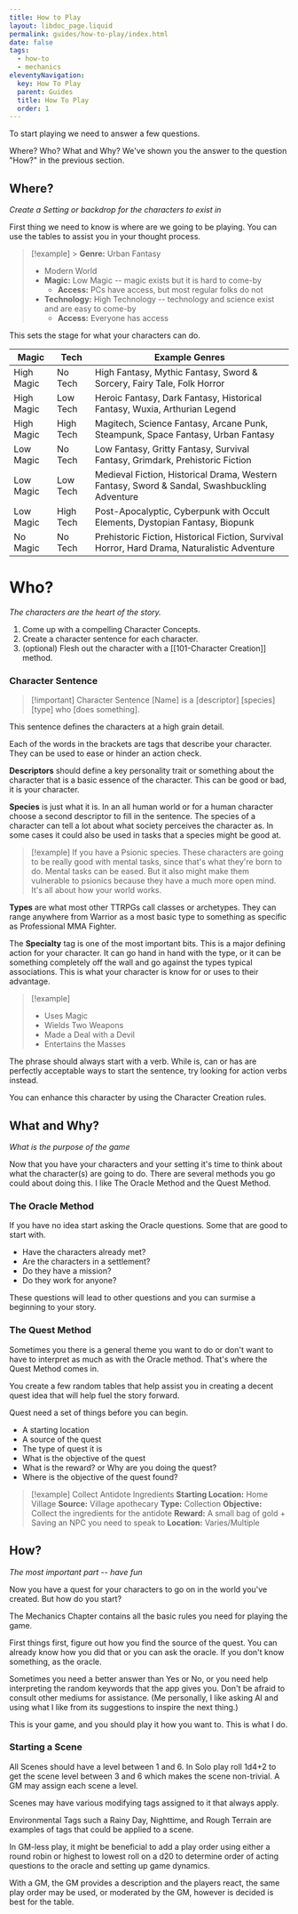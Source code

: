 ```yaml
---
title: How to Play
layout: libdoc_page.liquid
permalink: guides/how-to-play/index.html
date: false
tags:
  - how-to
  - mechanics
eleventyNavigation:
  key: How To Play
  parent: Guides
  title: How To Play
  order: 1
---
```


To start playing we need to answer a few questions.

Where? Who? What and Why? We've shown you the answer to the question "How?" in the previous section.

## Where?

_Create a Setting or backdrop for the characters to exist in_

First thing we need to know is where are we going to be playing. You can use the tables to assist you in your thought process.

> [!example] > **Genre:** Urban Fantasy
>
> - Modern World
> - **Magic:** Low Magic -- magic exists but it is hard to come-by
>   - **Access:** PCs have access, but most regular folks do not
> - **Technology:** High Technology -- technology and science exist and are easy to come-by
>   - **Access:** Everyone has access

This sets the stage for what your characters can do.

| Magic      | Tech      | Example Genres                                                                               |
| ---------- | --------- | -------------------------------------------------------------------------------------------- |
| High Magic | No Tech   | High Fantasy, Mythic Fantasy, Sword & Sorcery, Fairy Tale, Folk Horror                       |
| High Magic | Low Tech  | Heroic Fantasy, Dark Fantasy, Historical Fantasy, Wuxia, Arthurian Legend                    |
| High Magic | High Tech | Magitech, Science Fantasy, Arcane Punk, Steampunk, Space Fantasy, Urban Fantasy              |
| Low Magic  | No Tech   | Low Fantasy, Gritty Fantasy, Survival Fantasy, Grimdark, Prehistoric Fiction                 |
| Low Magic  | Low Tech  | Medieval Fiction, Historical Drama, Western Fantasy, Sword & Sandal, Swashbuckling Adventure |
| Low Magic  | High Tech | Post-Apocalyptic, Cyberpunk with Occult Elements, Dystopian Fantasy, Biopunk                 |
| No Magic   | No Tech   | Prehistoric Fiction, Historical Fiction, Survival Horror, Hard Drama, Naturalistic Adventure |

# Who?

_The characters are the heart of the story._

1. Come up with a compelling Character Concepts.
2. Create a character sentence for each character.
3. (optional) Flesh out the character with a [[101-Character Creation]] method.

### Character Sentence

> [!important] Character Sentence
> \[Name] is a \[descriptor] \[species] \[type] who \[does something].

This sentence defines the characters at a high grain detail.

Each of the words in the brackets are tags that describe your character. They can be used to ease or hinder an action check.

**Descriptors** should define a key personality trait or something about the character that is a basic essence of the character. This can be good or bad, it is your character.

**Species** is just what it is. In an all human world or for a human character choose a second descriptor to fill in the sentence. The species of a character can tell a lot about what society perceives the character as. In some cases it could also be used in tasks that a species might be good at.

> [!example]
> If you have a Psionic species. These characters are going to be really good with mental tasks, since that's what they're born to do. Mental tasks can be eased. But it also might make them vulnerable to psionics because they have a much more open mind. It's all about how your world works.

**Types** are what most other TTRPGs call classes or archetypes. They can range anywhere from Warrior as a most basic type to something as specific as Professional MMA Fighter.

The **Specialty** tag is one of the most important bits. This is a major defining action for your character. It can go hand in hand with the type, or it can be something completely off the wall and go against the types typical associations. This is what your character is know for or uses to their advantage.

> [!example]
>
> - Uses Magic
> - Wields Two Weapons
> - Made a Deal with a Devil
> - Entertains the Masses

The phrase should always start with a verb. While is, can or has are perfectly acceptable ways to start the sentence, try looking for action verbs instead.

You can enhance this character by using the Character Creation rules.

## What and Why?

_What is the purpose of the game_

Now that you have your characters and your setting it's time to think about what the character(s) are going to do. There are several methods you go could about doing this. I like The Oracle Method and the Quest Method.

### The Oracle Method

If you have no idea start asking the Oracle questions. Some that are good to start with.

- Have the characters already met?
- Are the characters in a settlement?
- Do they have a mission?
- Do they work for anyone?

These questions will lead to other questions and you can surmise a beginning to your story.

### The Quest Method

Sometimes you there is a general theme you want to do or don't want to have to interpret as much as with the Oracle method. That's where the Quest Method comes in.

You create a few random tables that help assist you in creating a decent quest idea that will help fuel the story forward.

Quest need a set of things before you can begin.

- A starting location
- A source of the quest
- The type of quest it is
- What is the objective of the quest
- What is the reward? or Why are you doing the quest?
- Where is the objective of the quest found?

> [!example] Collect Antidote Ingredients
> **Starting Location:** Home Village
> **Source:** Village apothecary
> **Type:** Collection
> **Objective:** Collect the ingredients for the antidote
> **Reward:** A small bag of gold + Saving an NPC you need to speak to
> **Location:** Varies/Multiple

## How?

_The most important part -- have fun_

Now you have a quest for your characters to go on in the world you've created. But how do you start?

The Mechanics Chapter contains all the basic rules you need for playing the game.

First things first, figure out how you find the source of the quest. You can already know how you did that or you can ask the oracle. If you don't know something, as the oracle.

Sometimes you need a better answer than Yes or No, or you need help interpreting the random keywords that the app gives you. Don't be afraid to consult other mediums for assistance. (Me personally, I like asking AI and using what I like from its suggestions to inspire the next thing.)

This is your game, and you should play it how you want to. This is what I do.

### Starting a Scene

All Scenes should have a level between 1 and 6. In Solo play roll 1d4+2 to get the scene level between 3 and 6 which makes the scene non-trivial. A GM may assign each scene a level.

Scenes may have various modifying tags assigned to it that always apply.

Environmental Tags such a Rainy Day, Nighttime, and Rough Terrain are examples of tags that could be applied to a scene.

In GM-less play, it might be beneficial to add a play order using either a round robin or highest to lowest roll on a d20 to determine order of acting questions to the oracle and setting up game dynamics.

With a GM, the GM provides a description and the players react, the same play order may be used, or moderated by the GM, however is decided is best for the table.
